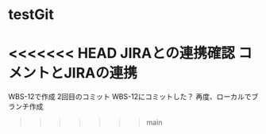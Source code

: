 # testGit

<<<<<<< HEAD
JIRAとの連携確認
コメントとJIRAの連携
=======
WBS-12で作成
2回目のコミット
WBS-12にコミットした？
再度、ローカルでブランチ作成
>>>>>>> main
